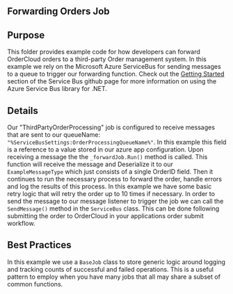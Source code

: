 ﻿## Forwarding Orders Job

## Purpose
This folder provides example code for how developers can forward OrderCloud orders to a third-party Order management system. In this example we rely on 
the Microsoft Azure ServiceBus for sending messages to a queue to trigger our forwarding function.
Check out the [Getting Started](https://github.com/Azure/azure-sdk-for-net/tree/Microsoft.Azure.ServiceBus_5.1.2/sdk/servicebus/Azure.Messaging.ServiceBus#getting-started) section of the Service Bus github page 
for more information on using the Azure Service Bus library for .NET.

## Details
Our "ThirdPartyOrderProcessing" job is configured to receive messages that are sent to our queueName: `"%ServiceBusSettings:OrderProcessingQueueName%"`. In this example this field is a reference to a value stored in our azure app configuration. 
Upon receiving a message the the `_forwardJob.Run()` method is called. This function will receive the message and Deserialize it to our `ExampleMessageType` which just consists of a single OrderID field. Then it continues to run the necessary process to forward the order, handle errors and log the results of this process. In this example we have some basic retry logic that will retry the order up to 10 times if necessary.
In order to send the message to our message listener to trigger the job we can call the `SendMessage()` method in the `ServiceBus` class. This can be done following submitting the order to OrderCloud in your applications order submit workflow.

## Best Practices
In this example we use a `BaseJob` class to store generic logic around logging and tracking counts of successful and failed operations. This is a useful pattern to employ when you have many jobs that all may share a subset of common functions. 

